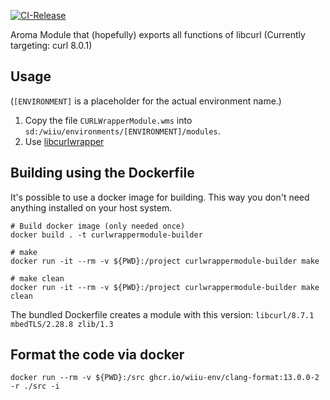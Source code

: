[![CI-Release](https://github.com/wiiu-env/CURLWrapperModule/actions/workflows/ci.yml/badge.svg)](https://github.com/wiiu-env/CURLWrapperModule/actions/workflows/ci.yml)

Aroma Module that (hopefully) exports all functions of libcurl (Currently targeting: curl 8.0.1)

## Usage
(`[ENVIRONMENT]` is a placeholder for the actual environment name.)

1. Copy the file `CURLWrapperModule.wms` into `sd:/wiiu/environments/[ENVIRONMENT]/modules`.
2. Use [libcurlwrapper](https://github.com/wiiu-env/libcurlwrapper)

## Building using the Dockerfile

It's possible to use a docker image for building. This way you don't need anything installed on your host system.

```
# Build docker image (only needed once)
docker build . -t curlwrappermodule-builder

# make 
docker run -it --rm -v ${PWD}:/project curlwrappermodule-builder make

# make clean
docker run -it --rm -v ${PWD}:/project curlwrappermodule-builder make clean
```

The bundled Dockerfile creates a module with this version: `libcurl/8.7.1 mbedTLS/2.28.8 zlib/1.3`

## Format the code via docker

`docker run --rm -v ${PWD}:/src ghcr.io/wiiu-env/clang-format:13.0.0-2 -r ./src -i`

